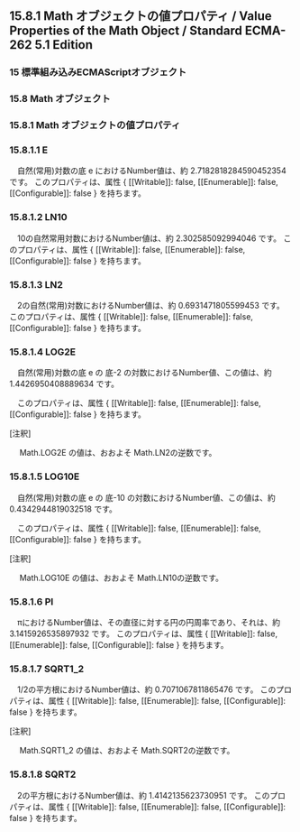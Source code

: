 15.8.1 Math オブジェクトの値プロパティ / Value Properties of the Math Object / Standard ECMA-262 5.1 Edition
------------------------------------------------------------------------------------------------------------

### 15 標準組み込みECMAScriptオブジェクト

### 15.8 Math オブジェクト

### 15.8.1 Math オブジェクトの値プロパティ

### 15.8.1.1 E

　自然(常用)対数の底 e におけるNumber値は、約 2.7182818284590452354
です。 このプロパティは、属性 { [[Writable]]: false, [[Enumerable]]:
false, [[Configurable]]: false } を持ちます。

### 15.8.1.2 LN10

　10の自然常用対数におけるNumber値は、約 2.302585092994046 です。
このプロパティは、属性 { [[Writable]]: false, [[Enumerable]]: false,
[[Configurable]]: false } を持ちます。

### 15.8.1.3 LN2

　2の自然(常用)対数におけるNumber値は、約 0.6931471805599453 です。
このプロパティは、属性 { [[Writable]]: false, [[Enumerable]]: false,
[[Configurable]]: false } を持ちます。

### 15.8.1.4 LOG2E

　自然(常用)対数の底 e の 底-2 の対数におけるNumber値、この値は、約
1.4426950408889634 です。

　このプロパティは、属性 { [[Writable]]: false, [[Enumerable]]: false,
[[Configurable]]: false } を持ちます。

[注釈]

　 Math.LOG2E の値は、おおよそ Math.LN2の逆数です。

### 15.8.1.5 LOG10E

　自然(常用)対数の底 e の 底-10 の対数におけるNumber値、この値は、約
0.4342944819032518 です。

　このプロパティは、属性 { [[Writable]]: false, [[Enumerable]]: false,
[[Configurable]]: false } を持ちます。

[注釈]

　 Math.LOG10E の値は、おおよそ Math.LN10の逆数です。

### 15.8.1.6 PI

　πにおけるNumber値は、その直径に対する円の円周率であり、それは、約
3.1415926535897932 です。 このプロパティは、属性 { [[Writable]]: false,
[[Enumerable]]: false, [[Configurable]]: false } を持ちます。

### 15.8.1.7 SQRT1\_2

　1/2の平方根におけるNumber値は、約 0.7071067811865476 です。
このプロパティは、属性 { [[Writable]]: false, [[Enumerable]]: false,
[[Configurable]]: false } を持ちます。

[注釈]

　 Math.SQRT1\_2 の値は、おおよそ Math.SQRT2の逆数です。

### 15.8.1.8 SQRT2

　2の平方根におけるNumber値は、約 1.4142135623730951 です。
このプロパティは、属性 { [[Writable]]: false, [[Enumerable]]: false,
[[Configurable]]: false } を持ちます。
